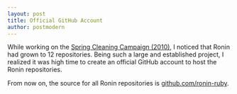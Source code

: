 ```yaml
---
layout: post
title: Official GitHub Account
author: postmodern
---
```


While working on the [Spring Cleaning Campaign (2010)](/blog/2010/01/12/spring-cleaning.html), I noticed that Ronin had grown to 12 repositories. Being
such a large and established project, I realized it was high time to create
an official GitHub account to host the Ronin repositories.

From now on, the source for all Ronin repositories is
[github.com/ronin-ruby](http://github.com/ronin-ruby/).
